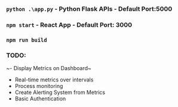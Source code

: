 ### `python .\app.py` - Python Flask APIs - Default Port:5000

### `npm start` - React App - Default Port: 3000

### `npm run build`

### TODO:
~- Display Metrics on Dashboard~
 - Real-time metrics over intervals
 - Process monitoring
 - Create Alerting System from Metrics
 - Basic Authentication
